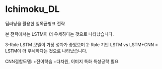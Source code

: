 # Ichimoku_DL
딥러닝을 활용한 일목균형표 전략

본 전략에서는 LSTM이 더 우세하다는 것으로 나타났습니다. 

3-Role LSTM 모델이 가장 성과가 좋았으며
2-Role 기반 LSTM vs LSTM+CNN = LSTM이 더 우세하다는 것으로 나타났습니다.

CNN결합모델:
+전이학습
+다차원, 이미지 특화 특성공학 필요
